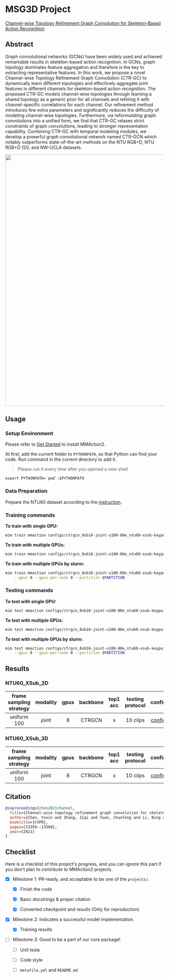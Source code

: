 # MSG3D Project

[Channel-wise Topology Refinement Graph Convolution for Skeleton-Based Action Recognition](https://arxiv.org/abs/2107.12213)

<!-- [ALGORITHM] -->

## Abstract

<!-- [ABSTRACT] -->

Graph convolutional networks (GCNs) have been widely used and achieved remarkable results in skeleton-based action recognition. In GCNs, graph topology dominates feature aggregation and therefore is the key to extracting representative features. In this work, we propose a novel Channel-wise Topology Refinement Graph Convolution (CTR-GC) to dynamically learn different topologies and effectively aggregate joint features in different channels for skeleton-based action recognition. The proposed CTR-GC models channel-wise topologies through learning a shared topology as a generic prior for all channels and refining it with channel-specific correlations for each channel. Our refinement method introduces few extra parameters and significantly reduces the difficulty of modeling channel-wise topologies. Furthermore, via reformulating graph convolutions into a unified form, we find that CTR-GC relaxes strict constraints of graph convolutions, leading to stronger representation capability. Combining CTR-GC with temporal modeling modules, we develop a powerful graph convolutional network named CTR-GCN which notably outperforms state-of-the-art methods on the NTU RGB+D, NTU RGB+D 120, and NW-UCLA datasets.

<!-- [IMAGE] -->

<div align=center>
<img src="https://user-images.githubusercontent.com/58767402/223147561-9158fd51-8963-47c9-9338-de70470820cc.png" width="800"/>
</div>

## Usage

### Setup Environment

Please refer to [Get Started](https://mmaction2.readthedocs.io/en/1.x/get_started.html) to install MMAction2.

At first, add the current folder to `PYTHONPATH`, so that Python can find your code. Run command in the current directory to add it.

> Please run it every time after you opened a new shell.

```shell
export PYTHONPATH=`pwd`:$PYTHONPATH
```

### Data Preparation

Prepare the NTU60 dataset according to the [instruction](https://github.com/open-mmlab/mmaction2/blob/1.x/tools/data/skeleton/README.md).

### Training commands

**To train with single GPU:**

```bash
mim train mmaction configs/ctrgcn_8xb16-joint-u100-80e_ntu60-xsub-keypoint-2d.py
```

**To train with multiple GPUs:**

```bash
mim train mmaction configs/ctrgcn_8xb16-joint-u100-80e_ntu60-xsub-keypoint-2d.py --launcher pytorch --gpus 8
```

**To train with multiple GPUs by slurm:**

```bash
mim train mmaction configs/ctrgcn_8xb16-joint-u100-80e_ntu60-xsub-keypoint-2d.py --launcher slurm \
    --gpus 8 --gpus-per-node 8 --partition $PARTITION
```

### Testing commands

**To test with single GPU:**

```bash
mim test mmaction configs/ctrgcn_8xb16-joint-u100-80e_ntu60-xsub-keypoint-2d.py $CHECKPOINT
```

**To test with multiple GPUs:**

```bash
mim test mmaction configs/ctrgcn_8xb16-joint-u100-80e_ntu60-xsub-keypoint-2d.py $CHECKPOINT --launcher pytorch --gpus 8
```

**To test with multiple GPUs by slurm:**

```bash
mim test mmaction configs/ctrgcn_8xb16-joint-u100-80e_ntu60-xsub-keypoint-2d.py $CHECKPOINT --launcher slurm \
    --gpus 8 --gpus-per-node 8 --partition $PARTITION
```

## Results

### NTU60_XSub_2D

| frame sampling strategy | modality | gpus | backbone | top1 acc | testing protocol |                                  config                                  |    ckpt    |    log    |
| :---------------------: | :------: | :--: | :------: | :------: | :--------------: | :----------------------------------------------------------------------: | :--------: | :-------: |
|       uniform 100       |  joint   |  8   |  CTRGCN   |    x     |     10 clips     | [config](./configs/ctrgcn_8xb16-joint-u100-80e_ntu60-xsub-keypoint-2d.py) | [ckpt](<>) | [log](<>) |

### NTU60_XSub_3D

| frame sampling strategy | modality | gpus | backbone | top1 acc | testing protocol |                                  config                                  |    ckpt    |    log    |
| :---------------------: | :------: | :--: | :------: | :------: | :--------------: | :----------------------------------------------------------------------: | :--------: | :-------: |
|       uniform 100       |  joint   |  8   |  CTRGCN   |    x     |     10 clips     | [config](./configs/ctrgcn_8xb16-joint-u100-80e_ntu60-xsub-keypoint-3d.py) | [ckpt](<>) | [log](<>) |

## Citation

<!-- Replace to the citation of the paper your project refers to. -->

```bibtex
@inproceedings{chen2021channel,
  title={Channel-wise topology refinement graph convolution for skeleton-based action recognition},
  author={Chen, Yuxin and Zhang, Ziqi and Yuan, Chunfeng and Li, Bing and Deng, Ying and Hu, Weiming},
  booktitle={CVPR},
  pages={13359--13368},
  year={2021}
}
```

## Checklist

Here is a checklist of this project's progress, and you can ignore this part if you don't plan to contribute to MMAction2 projects.

- [x] Milestone 1: PR-ready, and acceptable to be one of the `projects/`.

  - [x] Finish the code

    <!-- The code's design shall follow existing interfaces and convention. For example, each model component should be registered into `mmaction.registry.MODELS` and configurable via a config file. -->

  - [x] Basic docstrings & proper citation

    <!-- Each major class should contains a docstring, describing its functionality and arguments. If your code is copied or modified from other open-source projects, don't forget to cite the source project in docstring and make sure your behavior is not against its license. Typically, we do not accept any code snippet under GPL license. [A Short Guide to Open Source Licenses](https://medium.com/nationwide-technology/a-short-guide-to-open-source-licenses-cf5b1c329edd) -->

  - [x] Converted checkpoint and results (Only for reproduction)

    <!-- If you are reproducing the result from a paper, make sure the model in the project can match that results. Also please provide checkpoint links or a checkpoint conversion script for others to get the pre-trained model. -->

- [x] Milestone 2: Indicates a successful model implementation.

  - [x] Training results

    <!-- If you are reproducing the result from a paper, train your model from scratch and verified that the final result can match the original result. Usually, ±0.1% is acceptable for the action recognition task on Kinetics400. -->

- [ ] Milestone 3: Good to be a part of our core package!

  - [ ] Unit tests

    <!-- Unit tests for the major module are required. [Example](https://github.com/open-mmlab/mmaction2/blob/1.x/tests/models/backbones/test_resnet.py) -->

  - [ ] Code style

    <!-- Refactor your code according to reviewer's comment. -->

  - [ ] `metafile.yml` and `README.md`

    <!-- It will used for MMAction2 to acquire your models. [Example](https://github.com/open-mmlab/mmaction2/blob/1.x/configs/recognition/swin/metafile.yml). In particular, you may have to refactor this README into a standard one. [Example](https://github.com/open-mmlab/mmaction2/blob/1.x/configs/recognition/swin/README.md) -->
